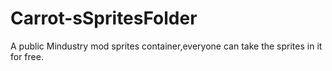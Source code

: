 # Carrot-sSpritesFolder
A public Mindustry mod sprites container,everyone can take the sprites in it for free.
